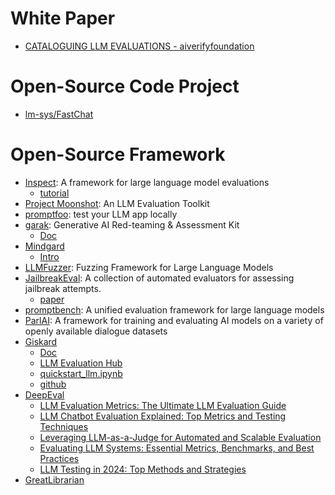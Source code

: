 # White Paper
- [CATALOGUING LLM EVALUATIONS - aiverifyfoundation](https://aiverifyfoundation.sg/downloads/Cataloguing_LLM_Evaluations.pdf)


# Open-Source Code Project
- [lm-sys/FastChat](https://github.com/lm-sys/FastChat)


# Open-Source Framework
- [Inspect](https://github.com/UKGovernmentBEIS/inspect_ai): A framework for large language model evaluations
  - [tutorial](https://inspect.ai-safety-institute.org.uk/tutorial.html)
- [Project Moonshot](https://aiverifyfoundation.sg/project-moonshot/): An LLM Evaluation Toolkit
- [promptfoo](https://github.com/promptfoo/promptfoo): test your LLM app locally
- [garak](https://github.com/leondz/garak): Generative AI Red-teaming & Assessment Kit
  - [Doc](https://docs.garak.ai/garak)
- [Mindgard](https://github.com/Mindgard/cli)
  - [Intro](https://mindgard.ai/ai-security-platform)
- [LLMFuzzer](https://github.com/mnns/LLMFuzzer/tree/main): Fuzzing Framework for Large Language Models
- [JailbreakEval](https://github.com/ThuCCSLab/JailbreakEval): A collection of automated evaluators for assessing jailbreak attempts.
  - [paper](https://arxiv.org/pdf/2406.09321v1)
- [promptbench](https://github.com/microsoft/promptbench/tree/main): A unified evaluation framework for large language models
- [ParlAI](https://github.com/facebookresearch/ParlAI): A framework for training and evaluating AI models on a variety of openly available dialogue datasets
- [Giskard](https://www.giskard.ai/)
  - [Doc](https://docs.giskard.ai/en/latest/getting_started/index.html)
  - [LLM Evaluation Hub](https://www.giskard.ai/products/llm-evaluation-hub)
  - [quickstart_llm.ipynb](https://colab.research.google.com/github/giskard-ai/giskard/blob/main/docs/getting_started/quickstart/quickstart_llm.ipynb#scrollTo=gKFU5-HYqTGJ)
  - [github](https://github.imc.re/Giskard-AI/giskard/tree/main)
- [DeepEval](https://github.com/confident-ai/deepeval)
  - [LLM Evaluation Metrics: The Ultimate LLM Evaluation Guide](https://www.confident-ai.com/blog/llm-evaluation-metrics-everything-you-need-for-llm-evaluation)
  - [LLM Chatbot Evaluation Explained: Top Metrics and Testing Techniques](https://www.confident-ai.com/blog/llm-chatbot-evaluation-explained-top-chatbot-evaluation-metrics-and-testing-techniques)
  - [Leveraging LLM-as-a-Judge for Automated and Scalable Evaluation](https://www.confident-ai.com/blog/why-llm-as-a-judge-is-the-best-llm-evaluation-method)
  - [Evaluating LLM Systems: Essential Metrics, Benchmarks, and Best Practices](https://www.confident-ai.com/blog/evaluating-llm-systems-metrics-benchmarks-and-best-practices)
  - [LLM Testing in 2024: Top Methods and Strategies](https://www.confident-ai.com/blog/llm-testing-in-2024-top-methods-and-strategies)
- [GreatLibrarian](https://github.com/JerryMazeyu/GreatLibrarian)
